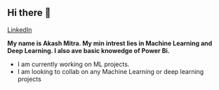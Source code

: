 ## Hi there 👋
[LinkedIn](https://www.linkedin.com/in/akash-mitra-063859134)

**My name is Akash Mitra. My min intrest lies in Machine Learning and Deep Learning. I also ave basic knowedge of Power Bi.**
* I am currently working on ML projects.
* I am looking to collab on any Machine Learning or deep learning projects


<!--
**AkashMitra1996/AkashMitra1996** is a ✨ _special_ ✨ repository because its `README.md` (this file) appears on your GitHub profile.

Here are some ideas to get you started:

**- 🔭 I’m currently working on ...
 🌱 I’m currently learning best practices for Machine Learning
- 👯 I’m looking for in ...
- 🤔 I’m looking for help with ...
- 💬 Ask me about ...
- 📫 How to reach me: ...
- 😄 Pronouns: ...
- ⚡ Fun fact: ...
-->

